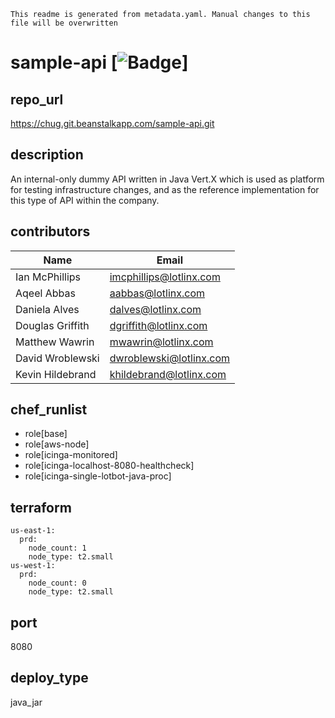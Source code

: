 ```
This readme is generated from metadata.yaml. Manual changes to this file will be overwritten
```

# sample-api [![Badge](https://img.shields.io/badge/region-us_east_1-blue.svg)]


## repo_url
  https://chug.git.beanstalkapp.com/sample-api.git

## description
  An internal-only dummy API written in Java Vert.X which is used as platform 
for testing infrastructure changes, and as the reference implementation for 
this type of API within the company.

## contributors 
| Name | Email |
| ---- | ---- |
|Ian McPhillips|imcphillips@lotlinx.com|
|Aqeel Abbas|aabbas@lotlinx.com|
|Daniela Alves|dalves@lotlinx.com|
|Douglas Griffith|dgriffith@lotlinx.com|
|Matthew Wawrin|mwawrin@lotlinx.com|
|David Wroblewski|dwroblewski@lotlinx.com|
|Kevin Hildebrand|khildebrand@lotlinx.com|


## chef_runlist 
- role[base] 
- role[aws-node] 
- role[icinga-monitored] 
- role[icinga-localhost-8080-healthcheck] 
- role[icinga-single-lotbot-java-proc] 

## terraform 
```
us-east-1: 
  prd: 
    node_count: 1 
    node_type: t2.small
us-west-1: 
  prd: 
    node_count: 0 
    node_type: t2.small
```

## port
  8080

## deploy_type
  java_jar
